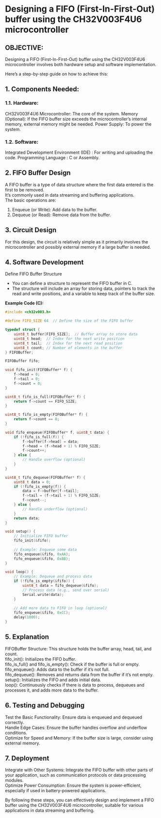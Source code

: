 # Designing a FIFO (First-In-First-Out) buffer using the CH32V003F4U6 microcontroller 
## OBJECTIVE: 
Designing a FIFO (First-In-First-Out) buffer using the CH32V003F4U6 microcontroller involves both hardware setup and software implementation.  

Here’s a step-by-step guide on how to achieve this:

## 1. Components Needed:  

### 1.1. Hardware:  
CH32V003F4U6 Microcontroller:   The core of the system.
Memory (Optional):              If the FIFO buffer size exceeds the microcontroller’s internal memory, external memory might be needed.
Power Supply:                   To power the system.  

### 1.2. Software:
Integrated Development Environment (IDE)  : For writing and uploading the code.
Programming Language                      : C or Assembly.

## 2. FIFO Buffer Design  
A FIFO buffer is a type of data structure where the first data entered is the first to be removed.  
It’s commonly used in data streaming and buffering applications.  
The basic operations are:  

1. Enqueue (or Write):  Add data to the buffer.  
2. Dequeue (or Read):   Remove data from the buffer.  

## 3. Circuit Design
For this design, the circuit is relatively simple as it primarily involves the microcontroller and possibly external memory if a large buffer is needed.  

## 4. Software Development  
Define FIFO Buffer Structure  
  - You can define a structure to represent the FIFO buffer in C. 
  - The structure will include an array for storing data, pointers to track the read and write positions, and a variable to keep track of the buffer size.

**Example Code (C):**  

```c
#include <ch32v003.h>

#define FIFO_SIZE 64  // Define the size of the FIFO buffer

typedef struct {
    uint8_t buffer[FIFO_SIZE];  // Buffer array to store data
    uint8_t head;  // Index for the next write position
    uint8_t tail;  // Index for the next read position
    uint8_t count; // Number of elements in the buffer
} FIFOBuffer;

FIFOBuffer fifo;

void fifo_init(FIFOBuffer* f) {
    f->head = 0;
    f->tail = 0;
    f->count = 0;
}

uint8_t fifo_is_full(FIFOBuffer* f) {
    return f->count == FIFO_SIZE;
}

uint8_t fifo_is_empty(FIFOBuffer* f) {
    return f->count == 0;
}

void fifo_enqueue(FIFOBuffer* f, uint8_t data) {
    if (!fifo_is_full(f)) {
        f->buffer[f->head] = data;
        f->head = (f->head + 1) % FIFO_SIZE;
        f->count++;
    } else {
        // Handle overflow (optional)
    }
}

uint8_t fifo_dequeue(FIFOBuffer* f) {
    uint8_t data = 0;
    if (!fifo_is_empty(f)) {
        data = f->buffer[f->tail];
        f->tail = (f->tail + 1) % FIFO_SIZE;
        f->count--;
    } else {
        // Handle underflow (optional)
    }
    return data;
}

void setup() {
    // Initialize FIFO buffer
    fifo_init(&fifo);
    
    // Example: Enqueue some data
    fifo_enqueue(&fifo, 0xAA);
    fifo_enqueue(&fifo, 0xBB);
}

void loop() {
    // Example: Dequeue and process data
    if (!fifo_is_empty(&fifo)) {
        uint8_t data = fifo_dequeue(&fifo);
        // Process data (e.g., send over serial)
        Serial.write(data);
    }
    
    // Add more data to FIFO in loop (optional)
    fifo_enqueue(&fifo, 0xCC);
    delay(1000);
}
```

## 5. Explanation   
FIFOBuffer Structure:               This structure holds the buffer array, head, tail, and count.  
fifo_init():                        Initializes the FIFO buffer.  
fifo_is_full() and fifo_is_empty(): Check if the buffer is full or empty.  
fifo_enqueue():                     Adds data to the buffer if it’s not full.  
fifo_dequeue():                     Removes and returns data from the buffer if it’s not empty.  
setup():                            Initializes the FIFO and adds initial data.  
loop():                             Continuously checks if there is data to process, dequeues and processes it, and adds more data to the buffer.  

## 6. Testing and Debugging  
Test the Basic Functionality:     Ensure data is enqueued and dequeued correctly.  
Handle Edge Cases:                Ensure the buffer handles overflow and underflow conditions.  
Optimize for Speed and Memory:    If the buffer size is large, consider using external memory.  

## 7. Deployment  
Integrate with Other Systems:   Integrate the FIFO buffer with other parts of your application, such as communication protocols or data processing modules.  
Optimize Power Consumption:     Ensure the system is power-efficient, especially if used in battery-powered applications.  

By following these steps, you can effectively design and implement a FIFO buffer using the CH32V003F4U6 microcontroller, suitable for various applications in data streaming and buffering.
